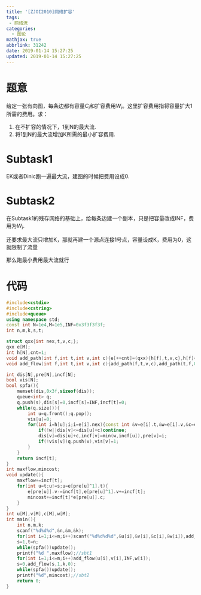 ```yaml
---
title: '[ZJOI2010]网络扩容'
tags:
 - 网络流
categories:
  - 图论
mathjax: true
abbrlink: 31242
date: 2019-01-14 15:27:25
updated: 2019-01-14 15:27:25
---
```


# 题意

给定一张有向图，每条边都有容量$C_i$和扩容费用$W_i$。这里扩容费用指将容量扩大1所需的费用。求：

1. 在不扩容的情况下，1到N的最大流.
2. 将1到N的最大流增加K所需的最小扩容费用.

<!--more-->

# Subtask1

EK或者Dinic跑一遍最大流，建图的时候把费用设成0.

# Subtask2

在Subtask1的残存网络的基础上，给每条边建一个副本，只是把容量改成INF，费用为$W_i$.

还要求最大流只增加K，那就再建一个源点连接1号点，容量设成K，费用为0，这就限制了流量

那么跑最小费用最大流就行

# 代码

```cpp
#include<cstdio>
#include<cstring>
#include<queue>
using namespace std;
const int N=1e4,M=1e5,INF=0x3f3f3f3f;
int n,m,k,s,t;

struct qxx{int nex,t,v,c;};
qxx e[M];
int h[N],cnt=1;
void add_path(int f,int t,int v,int c){e[++cnt]=(qxx){h[f],t,v,c},h[f]=cnt;}
void add_flow(int f,int t,int v,int c){add_path(f,t,v,c),add_path(t,f,0,-c);}

int dis[N],pre[N],incf[N];
bool vis[N];
bool spfa(){
	memset(dis,0x3f,sizeof(dis));
	queue<int> q;
	q.push(s),dis[s]=0,incf[s]=INF,incf[t]=0;
	while(q.size()){
		int u=q.front();q.pop();
		vis[u]=0;
		for(int i=h[u];i;i=e[i].nex){const int &v=e[i].t,&w=e[i].v,&c=e[i].c;
			if(!w||dis[v]<=dis[u]+c)continue;
			dis[v]=dis[u]+c,incf[v]=min(w,incf[u]),pre[v]=i;
			if(!vis[v])q.push(v),vis[v]=1;
		}
	}
	return incf[t];
}
int maxflow,mincost;
void update(){
	maxflow+=incf[t];
	for(int u=t;u!=s;u=e[pre[u]^1].t){
		e[pre[u]].v-=incf[t],e[pre[u]^1].v+=incf[t];
		mincost+=incf[t]*e[pre[u]].c;
	}
}
int u[M],v[M],c[M],w[M];
int main(){
	int n,m,k;
	scanf("%d%d%d",&n,&m,&k);
	for(int i=1;i<=m;i++)scanf("%d%d%d%d",&u[i],&v[i],&c[i],&w[i]),add_flow(u[i],v[i],c[i],0);
	s=1,t=n;
	while(spfa())update();
	printf("%d ",maxflow);//sbt1
	for(int i=1;i<=m;i++)add_flow(u[i],v[i],INF,w[i]);
	s=0,add_flow(s,1,k,0);
	while(spfa())update();
	printf("%d",mincost);//sbt2
	return 0;
}
```

